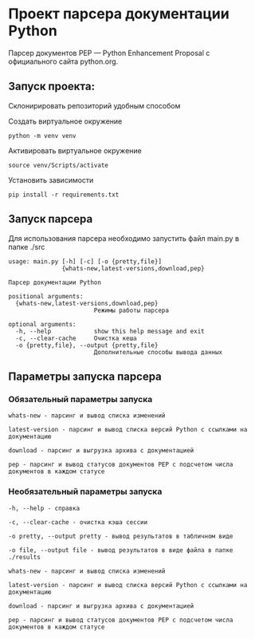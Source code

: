 # Проект парсера документации Python

Парсер документов PEP — Python Enhancement Proposal с официального сайта python.org.

## Запуск проекта:
Склонирировать репозиторий удобным способом

Создать виртуальное окружение
```
python -m venv venv
```
Активировать виртуальное окружение

```
source venv/Scripts/activate
```

Установить зависимости
```
pip install -r requirements.txt
```

## Запуск парсера
Для использования парсера необходимо запустить файл main.py в папке ./src
```
usage: main.py [-h] [-c] [-o {pretty,file}]
               {whats-new,latest-versions,download,pep}

Парсер документации Python

positional arguments:
  {whats-new,latest-versions,download,pep}
                        Режимы работы парсера

optional arguments:
  -h, --help            show this help message and exit
  -c, --clear-cache     Очистка кеша
  -o {pretty,file}, --output {pretty,file}
                        Дополнительные способы вывода данных
```

## Параметры запуска парсера

### Обязательный параметры запуска

```
whats-new - парсинг и вывод списка изменений
```

```
latest-version - парсинг и вывод списка версий Python с ссылками на документацию
```

```
download - парсинг и выгрузка архива с документацией
```

```
pep - парсинг и вывод статусов документов PEP с подсчетом числа документов в каждом статусе
```

### Необязательный параметры запуска

```
-h, --help - справка
```

```
-c, --clear-cache - очистка кэша сессии
```

```
-o pretty, --output pretty - вывод результатов в табличном виде
```

```
-o file, --output file - вывод результатов в виде файла в папке ./results
```

```
whats-new - парсинг и вывод списка изменений
```

```
latest-version - парсинг и вывод списка версий Python с ссылками на документацию
```

```
download - парсинг и выгрузка архива с документацией
```

```
pep - парсинг и вывод статусов документов PEP с подсчетом числа документов в каждом статусе
```
